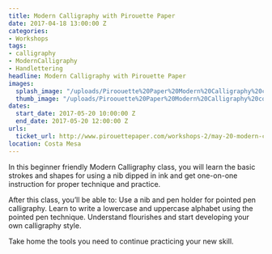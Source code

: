 ```yaml
---
title: Modern Calligraphy with Pirouette Paper
date: 2017-04-18 13:00:00 Z
categories:
- Workshops
tags:
- calligraphy
- ModernCalligraphy
- Handlettering
headline: Modern Calligraphy with Pirouette Paper
images:
  splash_image: "/uploads/Piroouette%20Paper%20Modern%20Calligraphy%20copy.jpeg"
  thumb_image: "/uploads/Piroouette%20Paper%20Modern%20Calligraphy%20copy.jpeg"
dates:
  start_date: 2017-05-20 10:00:00 Z
  end_date: 2017-05-20 12:00:00 Z
urls:
  ticket_url: http://www.pirouettepaper.com/workshops-2/may-20-modern-calligraphy
location: Costa Mesa
---
```


In this beginner friendly Modern Calligraphy class, you will learn the basic strokes and shapes for using a nib dipped in ink and get one-on-one instruction for proper technique and practice.

After this class, you’ll be able to: 
Use a nib and pen holder for pointed pen calligraphy. 
Learn to write a lowercase and uppercase alphabet using the pointed pen technique. 
Understand flourishes and start developing your own calligraphy style.
 
Take home the tools you need to continue practicing your new skill. 